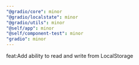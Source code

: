 ```yaml
---
"@gradio/core": minor
"@gradio/localstate": minor
"@gradio/utils": minor
"@self/app": minor
"@self/component-test": minor
"gradio": minor
---
```


feat:Add ability to read and write from LocalStorage
